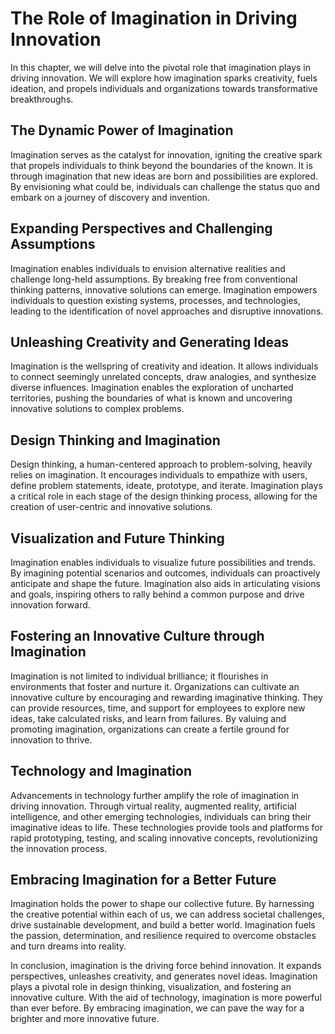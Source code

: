 The Role of Imagination in Driving Innovation
========================================================

In this chapter, we will delve into the pivotal role that imagination plays in driving innovation. We will explore how imagination sparks creativity, fuels ideation, and propels individuals and organizations towards transformative breakthroughs.

The Dynamic Power of Imagination
--------------------------------

Imagination serves as the catalyst for innovation, igniting the creative spark that propels individuals to think beyond the boundaries of the known. It is through imagination that new ideas are born and possibilities are explored. By envisioning what could be, individuals can challenge the status quo and embark on a journey of discovery and invention.

Expanding Perspectives and Challenging Assumptions
--------------------------------------------------

Imagination enables individuals to envision alternative realities and challenge long-held assumptions. By breaking free from conventional thinking patterns, innovative solutions can emerge. Imagination empowers individuals to question existing systems, processes, and technologies, leading to the identification of novel approaches and disruptive innovations.

Unleashing Creativity and Generating Ideas
------------------------------------------

Imagination is the wellspring of creativity and ideation. It allows individuals to connect seemingly unrelated concepts, draw analogies, and synthesize diverse influences. Imagination enables the exploration of uncharted territories, pushing the boundaries of what is known and uncovering innovative solutions to complex problems.

Design Thinking and Imagination
-------------------------------

Design thinking, a human-centered approach to problem-solving, heavily relies on imagination. It encourages individuals to empathize with users, define problem statements, ideate, prototype, and iterate. Imagination plays a critical role in each stage of the design thinking process, allowing for the creation of user-centric and innovative solutions.

Visualization and Future Thinking
---------------------------------

Imagination enables individuals to visualize future possibilities and trends. By imagining potential scenarios and outcomes, individuals can proactively anticipate and shape the future. Imagination also aids in articulating visions and goals, inspiring others to rally behind a common purpose and drive innovation forward.

Fostering an Innovative Culture through Imagination
---------------------------------------------------

Imagination is not limited to individual brilliance; it flourishes in environments that foster and nurture it. Organizations can cultivate an innovative culture by encouraging and rewarding imaginative thinking. They can provide resources, time, and support for employees to explore new ideas, take calculated risks, and learn from failures. By valuing and promoting imagination, organizations can create a fertile ground for innovation to thrive.

Technology and Imagination
--------------------------

Advancements in technology further amplify the role of imagination in driving innovation. Through virtual reality, augmented reality, artificial intelligence, and other emerging technologies, individuals can bring their imaginative ideas to life. These technologies provide tools and platforms for rapid prototyping, testing, and scaling innovative concepts, revolutionizing the innovation process.

Embracing Imagination for a Better Future
-----------------------------------------

Imagination holds the power to shape our collective future. By harnessing the creative potential within each of us, we can address societal challenges, drive sustainable development, and build a better world. Imagination fuels the passion, determination, and resilience required to overcome obstacles and turn dreams into reality.

In conclusion, imagination is the driving force behind innovation. It expands perspectives, unleashes creativity, and generates novel ideas. Imagination plays a pivotal role in design thinking, visualization, and fostering an innovative culture. With the aid of technology, imagination is more powerful than ever before. By embracing imagination, we can pave the way for a brighter and more innovative future.
